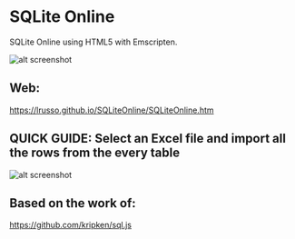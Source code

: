 # SQLite Online

SQLite Online using HTML5 with Emscripten.

![alt screenshot](https://raw.githubusercontent.com/lrusso/SQLiteOnline/master/SQLiteOnline1.png)

## Web:

https://lrusso.github.io/SQLiteOnline/SQLiteOnline.htm

## QUICK GUIDE: Select an Excel file and import all the rows from the every table

![alt screenshot](https://raw.githubusercontent.com/lrusso/SQLiteOnline/master/SQLiteOnline2.png)

## Based on the work of:

https://github.com/kripken/sql.js
